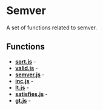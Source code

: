 # Semver

A set of functions related to semver.

## Functions

* [**sort.js**](./sort.md) - 
* [**valid.js**](./valid.md) - 
* [**semver.js**](./semver.md) - 
* [**inc.js**](./inc.md) - 
* [**lt.js**](./lt.md) - 
* [**satisfies.js**](./satisfies.md) - 
* [**gt.js**](./gt.md) - 
